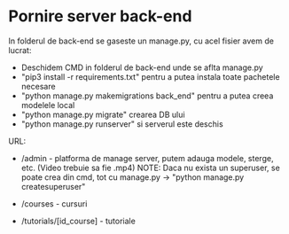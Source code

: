# Pornire server back-end

In folderul de back-end se gaseste un manage.py, cu acel fisier avem de lucrat:
- Deschidem CMD in folderul de back-end unde se aflta manage.py
- "pip3 install -r requirements.txt" pentru a putea instala toate pachetele necesare
- "python manage.py makemigrations back_end" pentru a putea creea modelele local
- "python manage.py migrate" crearea DB ului
- "python manage.py runserver" si serverul este deschis

URL:
  - /admin - platforma de manage server, putem adauga modele, sterge, etc. (Video trebuie sa fie .mp4)
  NOTE: Daca nu exista un superuser, se poate crea din cmd, tot cu manage.py -> "python manage.py createsuperuser"
  
  - /courses - cursuri
  - /tutorials/[id_course] - tutoriale
